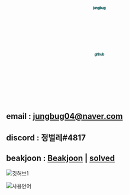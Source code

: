 # <!DOCTYPE html>
<html lang="en" >
<head>
  <meta charset="UTF-8">
  <title>jungbug</title>
  <link rel="stylesheet" href="https://cdnjs.cloudflare.com/ajax/libs/meyer-reset/2.0/reset.min.css">
  <style>
    HTML, BODY {
  height: 100%;
}

BODY {
  background: #082330;
  background-size: 0.12em 100%;
  font: 16em/1 Arial;
}

.text--line {
  font-size: 0.5em;
}

svg {
  position: absolute;
  width: 100%;
  height: 100%;
}

.text-copy {
  fill: none;
  stroke: white;
  stroke-dasharray: 7% 28%;
  stroke-width: 3px;
  -webkit-animation: stroke-offset 9s infinite linear;
          animation: stroke-offset 9s infinite linear;
}
.text-copy:nth-child(1) {
  stroke: #360745;
  stroke-dashoffset: 7%;
}
.text-copy:nth-child(2) {
  stroke: #D61C59;
  stroke-dashoffset: 14%;
}
.text-copy:nth-child(3) {
  stroke: #E7D84B;
  stroke-dashoffset: 21%;
}
.text-copy:nth-child(4) {
  stroke: #EFEAC5;
  stroke-dashoffset: 28%;
}
.text-copy:nth-child(5) {
  stroke: #1B8798;
  stroke-dashoffset: 35%;
}

@-webkit-keyframes stroke-offset {
  50% {
    stroke-dashoffset: 35%;
    stroke-dasharray: 0 87.5%;
  }
}

@keyframes stroke-offset {
  50% {
    stroke-dashoffset: 35%;
    stroke-dasharray: 0 87.5%;
  }
}
  </style>

</head>
<body>
<svg viewBox="0 0 800 600">
  <symbol id="s-text">
    <text text-anchor="middle"
          x="50%"
          y="35%"
          class="text--line"
          >
          jungbug
    </text>
    <text text-anchor="middle"
          x="50%"
          y="68%"
          class="text--line2"
          >
          github
    </text>
    
  </symbol>
  
  <g class="g-ants">
    <use xlink:href="#s-text"
      class="text-copy"></use>     
    <use xlink:href="#s-text"
      class="text-copy"></use>     
    <use xlink:href="#s-text"
      class="text-copy"></use>     
    <use xlink:href="#s-text"
      class="text-copy"></use>     
    <use xlink:href="#s-text"
      class="text-copy"></use>     
  </g>
  
  
</svg>
  
</body>
</html>


## email : jungbug04@naver.com
## discord : 정벌레#4817
## beakjoon : [Beakjoon](https://www.acmicpc.net/user/jungbug04) | [solved](https://solved.ac/profile/jungbug04)
![ 깃허브1 ](https://github-readme-stats.vercel.app/api?username=jungbug&show_icons=true&bg_color=30,e96443,904e95&title_color=fff&text_color=fff)

![ 사용언어 ](https://github-readme-stats.vercel.app/api/top-langs/?username=jungbug&show_icons=true&bg_color=30,e96443,904e95&title_color=fff&text_color=fff&layout=compact)
